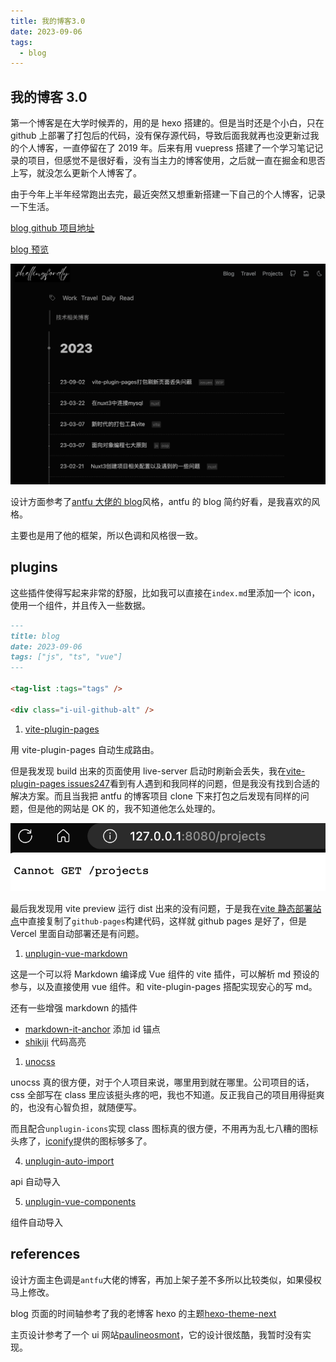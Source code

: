 ```yaml
---
title: 我的博客3.0
date: 2023-09-06
tags:
  - blog
---
```


## 我的博客 3.0

第一个博客是在大学时候弄的，用的是 hexo 搭建的。但是当时还是个小白，只在 github 上部署了打包后的代码，没有保存源代码，导致后面我就再也没更新过我的个人博客，一直停留在了 2019 年。后来有用 vuepress 搭建了一个学习笔记记录的项目，但感觉不是很好看，没有当主力的博客使用，之后就一直在掘金和思否上写，就没怎么更新个人博客了。

由于今年上半年经常跑出去完，最近突然又想重新搭建一下自己的个人博客，记录一下生活。

[blog github 项目地址](https://github.com/shellingfordly/shellingfordly.github.io)

[blog 预览](https://shellingfordly.github.io)

![blog3_1](./images/blog3_1.png)

设计方面参考了[antfu 大佬的 blog](https://antfu.me/)风格，antfu 的 blog 简约好看，是我喜欢的风格。

主要也是用了他的框架，所以色调和风格很一致。

## plugins

这些插件使得写起来非常的舒服，比如我可以直接在`index.md`里添加一个 icon，使用一个组件，并且传入一些数据。

```markdown
---
title: blog
date: 2023-09-06
tags: ["js", "ts", "vue"]
---

<tag-list :tags="tags" />

<div class="i-uil-github-alt" />
```

1. [vite-plugin-pages](https://github.com/hannoeru/vite-plugin-pages)

用 vite-plugin-pages 自动生成路由。

但是我发现 build 出来的页面使用 live-server 启动时刷新会丢失，我在[vite-plugin-pages issues247](https://github.com/hannoeru/vite-plugin-pages/issues/247)看到有人遇到和我同样的问题，但是我没有找到合适的解决方案。而且当我把 antfu 的博客项目 clone 下来打包之后发现有同样的问题，但是他的网站是 OK 的，我不知道他怎么处理的。

![blog3_2](./images/blog3_2.png)

最后我发现用 vite preview 运行 dist 出来的没有问题，于是我在[vite 静态部署站点](https://cn.vitejs.dev/guide/static-deploy.html#github-pages)中直接复制了`github-pages`构建代码，这样就 github pages 是好了，但是 Vercel 里面自动部署还是有问题。

1. [unplugin-vue-markdown](https://github.com/unplugin/unplugin-vue-markdown)

这是一个可以将 Markdown 编译成 Vue 组件的 vite 插件，可以解析 md 预设的参与，以及直接使用 vue 组件。和 vite-plugin-pages 搭配实现安心的写 md。

还有一些增强 markdown 的插件

- [markdown-it-anchor](https://github.com/valeriangalliat/markdown-it-anchor) 添加 id 锚点
- [shikiji](https://github.com/antfu/shikiji) 代码高亮

1. [unocss](https://github.com/unocss/unocss)

unocss 真的很方便，对于个人项目来说，哪里用到就在哪里。公司项目的话，css 全部写在 class 里应该挺头疼的吧，我也不知道。反正我自己的项目用得挺爽的，也没有心智负担，就随便写。

而且配合`unplugin-icons`实现 class 图标真的很方便，不用再为乱七八糟的图标头疼了，[iconify](https://iconify.design/)提供的图标够多了。

4. [unplugin-auto-import](https://github.com/unplugin/unplugin-auto-import)

api 自动导入

5. [unplugin-vue-components](https://github.com/unplugin/unplugin-vue-components)

组件自动导入

## references

设计方面主色调是`antfu`大佬的博客，再加上架子差不多所以比较类似，如果侵权马上修改。

blog 页面的时间轴参考了我的老博客 hexo 的主题[hexo-theme-next](https://github.com/iissnan/hexo-theme-next)

主页设计参考了一个 ui 网站[paulineosmont](https://www.paulineosmont.com/)，它的设计很炫酷，我暂时没有实现。
